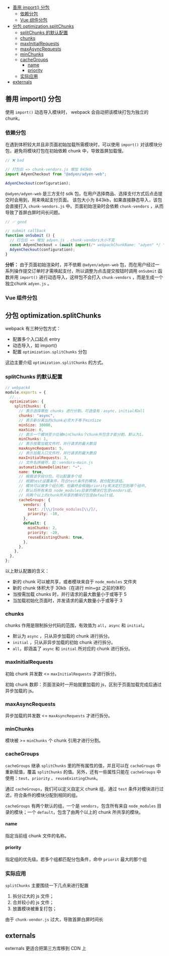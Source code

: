 - [善用 import() 分包](#善用-import-分包)
  - [依赖分包](#依赖分包)
  - [Vue 组件分包](#vue-组件分包)
- [分包 optimization.splitChunks](#分包-optimizationsplitchunks)
  - [splitChunks 的默认配置](#splitchunks-的默认配置)
  - [chunks](#chunks)
  - [maxInitialRequests](#maxinitialrequests)
  - [maxAsyncRequests](#maxasyncrequests)
  - [minChunks](#minchunks)
  - [cacheGroups](#cachegroups)
    - [name](#name)
    - [priority](#priority)
  - [实际应用](#实际应用)
- [externals](#externals)

## 善用 import() 分包

使用 `import()` 动态导入模块时， webpack 会自动把该模块打包为独立的 chunk。

### 依赖分包

在遇到体积较大并且非页面初始加载所需模块时，可以使用 `import()` 对该模块分包，避免将模块打包在初始依赖 chunk 中，导致首屏加载慢。

```js
// ❌ bad

// 打包后 => chunk-vendors.js 增加 843kb
import AdyenCheckout from "@adyen/adyen-web";

AdyenCheckout(configuration);
```

`@adyen/adyen-web` 是三方支付 sdk 包，在用户选择商品、选择支付方式后点击提交时会用到，用来唤起支付页面。
该包大小为 843kb，如果直接静态导入，该包会直接打入 `chunk-vendors.js` 中。页面初始渲染时会依赖 `chunk-vendors` ，从而导致了首屏白屏时间长问题。

```js
// ✅ good

// submit callback
function onSubmit () {
  // 打包后 => 增加 adyen.js ，chunk-vendors大小不变
  const AdyenCheckout = (await import(/* webpackChunkName: "adyen" */ "@adyen/adyen-web")).default
  AdyenCheckout(configuration);
}
```

**分析：** 由于页面初始渲染时，并不依赖 `@adyen/adyen-web` 包，而在用户经过一系列操作提交订单时才需唤起支付，所以调整为点击提交按钮时调用 `onSubmit` 函数并用 `import()` 进行动态导入，这样包不会打入 `chunk-vendors` ，而是生成一个独立chunk `adyen.js` 。

### Vue 组件分包

<!-- TODO: -->

## 分包 optimization.splitChunks

webpack 有三种分包方式：

- 配置多个入口起点 entry
- 动态导入，如 import()
- 配置 `optimization.splitChunks` 分包

这边主要介绍 `optimization.splitChunks` 的方式。

### splitChunks 的默认配置

```js
// webpack4
module.exports = {
  //...
  optimization: {
    splitChunks: {
      // 表示选择哪些 chunks 进行分割，可选值有：async，initial和all
      chunks: "async",
      // 表示新分离出的chunk必须大于等于minSize
      minSize: 30000,
      maxSize: 0,
      // 表示一个模块至少应被minChunks个chunk所包含才能分割。默认为1。
      minChunks: 1,
      // 表示按需加载文件时，并行请求的最大数目
      maxAsyncRequests: 5,
      // 表示加载入口文件时，并行请求的最大数目
      maxInitialRequests: 3,
      // 文件名拼接符，如：vendors~main.js
      automaticNameDelimiter: "~",
      name: true,
      // 根据该字段分包，可以配置多个组
      // 根据test设置条件，符合test条件的模块，就分配到该组。
      // 模块可以被多个组引用，但最终会根据priority来决定打包到哪个组中。
      // 默认将所有来自 node_modules目录的模块打包至vendors组，
      // 将两个以上的chunk所共享的模块打包至default组。
      cacheGroups: {
        vendors: {
          test: /[\\/]node_modules[\\/]/,
          priority: -10,
        },
        default: {
          minChunks: 2,
          priority: -20,
          reuseExistingChunk: true,
        },
      },
    },
  },
};
```

以上默认配置的含义：

- 新的 chunk 可以被共享，或者模块来自于 `node_modules` 文件夹
- 新的 chunk 体积大于 30kb（在进行 min+gz 之前的体积）
- 当按需加载 chunks 时，并行请求的最大数量小于或等于 5
- 当加载初始化页面时，并发请求的最大数量小于或等于 3

### chunks

chunks 作用是限制拆分代码的范围，有效值为 `all`，`async` 和 `initial`。

- 默认为 `async` ，只从异步加载的 chunk 进行拆分。
- `initial` ，只从非异步加载的初始 chunk 进行拆分。
- `all`，即涵盖了 `async` 和 `initial` 所对应的 chunk 进行拆分。

### maxInitialRequests

初始 chunk 并发数 <= `maxInitialRequests` 才进行拆分。

初始 chunk 数即：页面渲染时一开始就要加载的 js，区别于页面加载完成后通过异步加载的 js。

### maxAsyncRequests

异步加载的并发数 <= `maxAsyncRequests` 才进行拆分。

### minChunks

模块被 >= `minChunks` 个 chunk 引用才进行分割。

### cacheGroups

`cacheGroups` 继承 `splitChunks` 里的所有属性的值，并且可以在 `cacheGroups` 中重新赋值，覆盖 `splitChunks` 的值。另外，还有一些属性只能在 `cacheGroups` 中使用：`test`、`priority` 、`reuseExistingChunk`。

通过 `cacheGroups`，我们可以定义自定义 chunk 组，通过 `test` 条件对模块进行过滤，符合条件的模块分配到相同的组。

`cacheGroups` 有两个默认的组，一个是 `vendors`，包含所有来自 `node_modules` 目录的模块；一个 `default`，包含了由两个以上的 chunk 所共享的模块。

#### name

指定当前组 chunk 文件的名称。

#### priority

指定组的优先级。若多个组都匹配分包条件，命中 `priorit` 最大的那个组

### 实际应用

`splitChunks` 主要围绕一下几点来进行配置

1. 拆分过大的 js 文件；
2. 合并较小的 js 文件；
3. 放置模块被重复打包；

由于 `chunk-vendor.js` 过大，导致首屏白屏时间长

## externals

<!-- TODO: -->

externals 更适合把第三方库移到 CDN 上
